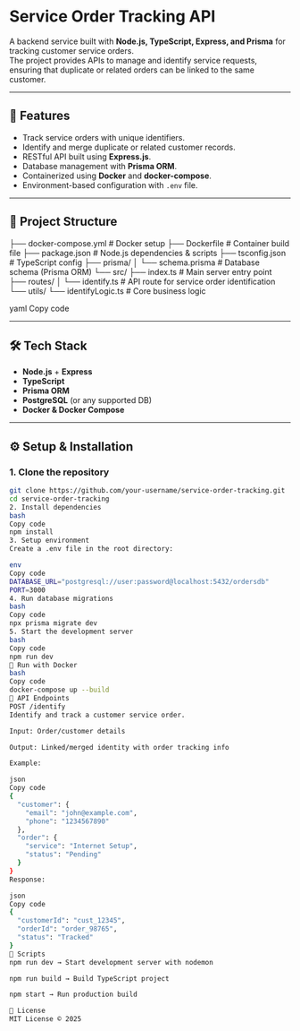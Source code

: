 # Service Order Tracking API

A backend service built with **Node.js, TypeScript, Express, and Prisma** for tracking customer service orders.  
The project provides APIs to manage and identify service requests, ensuring that duplicate or related orders can be linked to the same customer.

---

## 🚀 Features
- Track service orders with unique identifiers.
- Identify and merge duplicate or related customer records.
- RESTful API built using **Express.js**.
- Database management with **Prisma ORM**.
- Containerized using **Docker** and **docker-compose**.
- Environment-based configuration with `.env` file.

---

## 📂 Project Structure
├── docker-compose.yml # Docker setup
├── Dockerfile # Container build file
├── package.json # Node.js dependencies & scripts
├── tsconfig.json # TypeScript config
├── prisma/
│ └── schema.prisma # Database schema (Prisma ORM)
└── src/
├── index.ts # Main server entry point
├── routes/
│ └── identify.ts # API route for service order identification
└── utils/
└── identifyLogic.ts # Core business logic

yaml
Copy code

---

## 🛠️ Tech Stack
- **Node.js** + **Express**
- **TypeScript**
- **Prisma ORM**
- **PostgreSQL** (or any supported DB)
- **Docker & Docker Compose**

---

## ⚙️ Setup & Installation

### 1. Clone the repository
```bash
git clone https://github.com/your-username/service-order-tracking.git
cd service-order-tracking
2. Install dependencies
bash
Copy code
npm install
3. Setup environment
Create a .env file in the root directory:

env
Copy code
DATABASE_URL="postgresql://user:password@localhost:5432/ordersdb"
PORT=3000
4. Run database migrations
bash
Copy code
npx prisma migrate dev
5. Start the development server
bash
Copy code
npm run dev
🐳 Run with Docker
bash
Copy code
docker-compose up --build
📡 API Endpoints
POST /identify
Identify and track a customer service order.

Input: Order/customer details

Output: Linked/merged identity with order tracking info

Example:

json
Copy code
{
  "customer": {
    "email": "john@example.com",
    "phone": "1234567890"
  },
  "order": {
    "service": "Internet Setup",
    "status": "Pending"
  }
}
Response:

json
Copy code
{
  "customerId": "cust_12345",
  "orderId": "order_98765",
  "status": "Tracked"
}
📌 Scripts
npm run dev → Start development server with nodemon

npm run build → Build TypeScript project

npm start → Run production build

📖 License
MIT License © 2025
